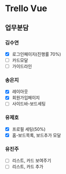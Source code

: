 # Trello Vue

## 업무분담

### 김수연
- [x] 로그인페이지(진행률 70%)
- [ ] 카드모달
- [ ] 가이드라인

### 송은지
- [x] 레이아웃
- [x] 회원가입페이지
- [ ] 사이드바-보드세팅

### 유제호
- [x] 프로필 세팅(50%)
- [x] 홈-보드목록, 보드추가 모달

### 유진주
- [ ] 리스트, 카드 보여주기
- [ ] 리스트, 카드 추가
